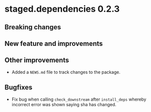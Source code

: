 # staged.dependencies 0.2.3

## Breaking changes

## New feature and improvements

## Other improvements

* Added a `NEWS.md` file to track changes to the package.

## Bugfixes

* Fix bug when calling `check_downstream` after `install_deps` whereby incorrect error was shown saying sha has changed. 

